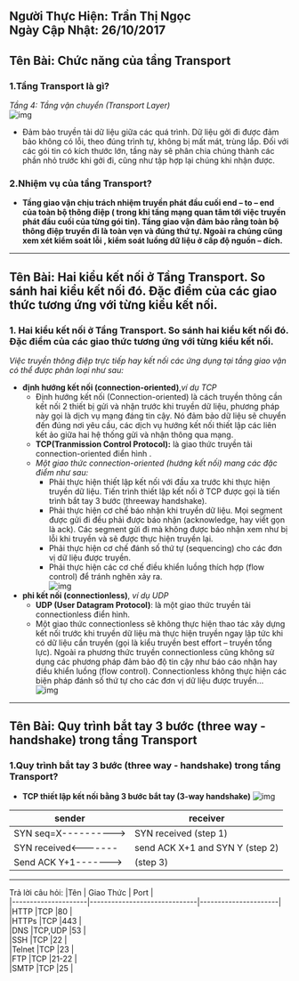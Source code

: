Người Thực Hiện: Trần Thị Ngọc    
Ngày Cập Nhật: 26/10/2017  
-----  
Tên Bài: Chức năng của tầng Transport  
-----  
### 1.Tầng Transport là gì?  
*Tầng 4: Tầng vận chuyển (Transport Layer)*  
    ![img](https://image.slidesharecdn.com/network-1206754309287969-2/95/network-24-728.jpg?cb=1206729110)  
  - Đảm bảo truyền tải dữ liệu giữa các quá trình. Dữ liệu gởi đi được đảm bảo không có lỗi, theo đúng trình tự, không bị mất mát, trùng lắp. Đối với các gói tin có kích thước lớn, tầng này sẽ phân chia chúng thành các phần nhỏ trước khi gởi đi, cũng như tập hợp lại chúng khi nhận được.  
### 2.Nhiệm vụ của tầng Transport?  
  - **Tầng giao vận chịu trách nhiệm truyền phát đầu cuối end – to – end của toàn bộ thông điệp ( trong khi tầng mạng quan tâm tới việc truyền phát đầu cuối của từng gói tin). Tầng giao vận đảm bảo rằng toàn bộ thông điệp truyền đi là toàn vẹn và đúng thứ tự. Ngoài ra chúng cũng xem xét kiểm soát lỗi , kiểm soát luồng dữ liệu ở cấp độ nguồn – đích.** 
 ----  
 Tên Bài:  Hai kiểu kết nối ở Tầng Transport. So sánh hai kiểu kết nối đó. Đặc điểm của các giao thức tương ứng với từng kiểu kết nối.  
 ----  
 ### 1. Hai kiểu kết nối ở Tầng Transport. So sánh hai kiểu kết nối đó. Đặc điểm của các giao thức tương ứng với từng kiểu kết nối.  
  *Việc truyền thông điệp trực tiếp hay kết nối các ứng dụng tại tầng giao vận có thể được phân loại như sau:*    
   - **định hướng kết nối (connection-oriented)**,*ví dụ TCP*    
      - Định hướng kết nối (Connection-oriented) là cách truyền thông cần kết nối 2 thiết bị gửi và nhận trước khi truyền dữ liệu, phương pháp này gọi là dịch vụ mạng đáng tin cậy. Nó đảm bảo dữ liệu sẽ chuyển đến đúng nơi yêu cầu, các dịch vụ hướng kết nối thiết lập các liên kết ảo giữa hai hệ thống gửi và nhận thông qua mạng.   
       - **TCP(Tranmission Control Protocol):** là giao thức truyền tải connection-oriented điển hình .  
       - *Một giao thức connection-oriented (hướng kết nối) mang các đặc điểm như sau:*  
          - Phải thực hiện thiết lập kết nối với đầu xa trước khi thực hiện truyền dữ liệu. Tiến trình thiết lập kết nối ở TCP được gọi là tiến trình bắt tay 3 bước (threeway handshake).  
          - Phải thực hiện cơ chế báo nhận khi truyền dữ liệu. Mọi segment được gửi đi đều phải được báo nhận (acknowledge, hay viết gọn là ack). Các segment gửi đi mà không được báo nhận xem như bị lỗi khi truyền và sẽ được thực hiện truyền lại.   
          - Phải thực hiện cơ chế đánh số thứ tự (sequencing) cho các đơn vị dữ liệu được truyền.  
          - Phải thực hiện các cơ chế điều khiển luồng thích hợp (flow control) để tránh nghẽn xảy ra.  
          ![img](https://www.adminvietnam.org/wp-content/uploads/2016/10/tcp-segment.png)  
  - **phi kết nối (connectionless)**, *ví dụ UDP*  
      - **UDP (User Datagram Protocol)**: là một giao thức truyền tải connectionless điển hình.  
      - Một giao thức connectionless sẽ không thực hiện thao tác xây dựng kết nối trước khi truyền dữ liệu mà thực hiện truyền ngay lập tức khi có dữ liệu cần truyền (gọi là kiểu truyền best effort – truyền tổng lực). Ngoài ra phương thức truyền connectionless cũng không sử dụng các phương pháp đảm bảo độ tin cậy như báo cáo nhận hay điều khiển luồng (flow control). Connectionless không thực hiện các biện pháp đánh số thứ tự cho các đơn vị dữ liệu được truyền…  
       ![img](https://www.adminvietnam.org/wp-content/uploads/2016/10/udp-datagram.png)  
         
----  
Tên Bài: Quy trình bắt tay 3 bước (three way - handshake) trong tầng Transport  
----  
 ### 1.Quy trình bắt tay 3 bước (three way - handshake) trong tầng Transport?  
  - **TCP thiết lập kết nối bằng 3 bước bắt tay (3-way handshake)**
  ![img](https://www.adminvietnam.org/wp-content/uploads/2016/10/3-buoc-832x420.png)

|sender              |  receiver                     |
|--------------------|-------------------------------|
|SYN seq=X---------->|SYN received (step 1)          |
|SYN received<-------|send ACK X+1 and SYN Y (step 2)|
|Send ACK Y+1------->| (step 3)                      |  


-----  
Trả lời câu hỏi: 
|Tên                  | Giao Thức                    | Port                 |  
|---------------------|------------------------------|----------------------|  
|HTTP                 |TCP                           |80                    |  
|HTTPs                |TCP                           |443                   |  
|DNS                  |TCP,UDP                       |53                    |  
|SSH                  |TCP                           |22                    |  
|Telnet               |TCP                           |23                    |  
|FTP                  |TCP                           |21-22                 |  
|SMTP                 |TCP                           |25                    |  

  

